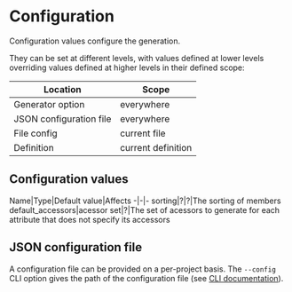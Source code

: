# Configuration

Configuration values configure the generation.

They can be set at different levels, with values defined at lower levels overriding values defined at higher levels in their defined scope:

Location|Scope
-|-
Generator option|everywhere
JSON configuration file|everywhere
File config|current file
Definition|current definition

## Configuration values

Name|Type|Default value|Affects
-|-|-
sorting|?|?|The sorting of members
default_accessors|acessor set|?|The set of acessors to generate for each attribute that does not specify its accessors

## JSON configuration file

A configuration file can be provided on a per-project basis. The `--config` CLI option gives the path of the configuration file (see [CLI documentation](CLI.md)).
